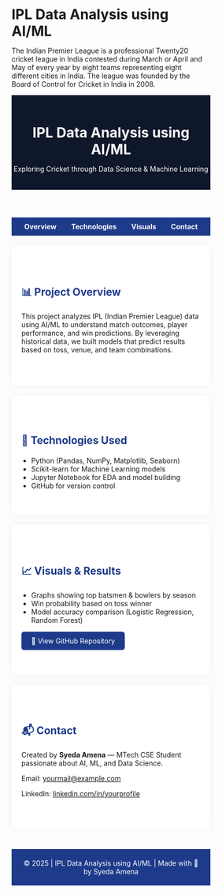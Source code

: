 # IPL Data Analysis using AI/ML

The Indian Premier League is a professional Twenty20 cricket league in India contested during March or April and May of every year by eight teams representing eight different cities in India. The league was founded by the Board of Control for Cricket in India in 2008.  
<!DOCTYPE html>
<html lang="en">
<head>
  <meta charset="UTF-8" />
  <meta name="viewport" content="width=device-width, initial-scale=1.0"/>
  <title>IPL Data Analysis using AI/ML</title>
  <style>
    * {
      margin: 0; padding: 0;
      box-sizing: border-box;
    }

    body {
      font-family: 'Segoe UI', sans-serif;
      line-height: 1.6;
      background-color: #f4f4f4;
      color: #333;
    }

    header {
      background-color: #0f172a;
      color: white;
      padding: 20px 0;
      text-align: center;
    }

    nav {
      background: #1e3a8a;
      display: flex;
      justify-content: center;
      gap: 30px;
      padding: 10px;
    }

    nav a {
      color: white;
      text-decoration: none;
      font-weight: bold;
    }

    nav a:hover {
      text-decoration: underline;
    }

    section {
      max-width: 960px;
      margin: auto;
      padding: 50px 20px;
      background: white;
      margin-top: 20px;
      border-radius: 8px;
      box-shadow: 0 0 15px rgba(0,0,0,0.05);
    }

    h2 {
      color: #1e3a8a;
      margin-bottom: 20px;
    }

    ul {
      list-style: disc;
      padding-left: 20px;
    }

    footer {
      text-align: center;
      padding: 20px;
      background-color: #1e3a8a;
      color: white;
      margin-top: 40px;
    }

    .github-link {
      background: #1e3a8a;
      color: white;
      display: inline-block;
      padding: 10px 20px;
      margin-top: 15px;
      text-decoration: none;
      border-radius: 5px;
    }

    .github-link:hover {
      background: #374ea6;
    }

    @media (max-width: 600px) {
      nav {
        flex-direction: column;
        align-items: center;
      }
    }
  </style>
</head>
<body>

  <header>
    <h1>IPL Data Analysis using AI/ML</h1>
    <p>Exploring Cricket through Data Science & Machine Learning</p>
  </header>

  <nav>
    <a href="#overview">Overview</a>
    <a href="#technologies">Technologies</a>
    <a href="#visuals">Visuals</a>
    <a href="#contact">Contact</a>
  </nav>

  <section id="overview">
    <h2>📊 Project Overview</h2>
    <p>This project analyzes IPL (Indian Premier League) data using AI/ML to understand match outcomes, player performance, and win predictions. By leveraging historical data, we built models that predict results based on toss, venue, and team combinations.</p>
  </section>

  <section id="technologies">
    <h2>🧠 Technologies Used</h2>
    <ul>
      <li>Python (Pandas, NumPy, Matplotlib, Seaborn)</li>
      <li>Scikit-learn for Machine Learning models</li>
      <li>Jupyter Notebook for EDA and model building</li>
      <li>GitHub for version control</li>
    </ul>
  </section>

  <section id="visuals">
    <h2>📈 Visuals & Results</h2>
    <ul>
      <li>Graphs showing top batsmen & bowlers by season</li>
      <li>Win probability based on toss winner</li>
      <li>Model accuracy comparison (Logistic Regression, Random Forest)</li>
    </ul>
    <a class="github-link" href="https://github.com/yourusername/ipl-data-analysis" target="_blank">🔗 View GitHub Repository</a>
  </section>

  <section id="contact">
    <h2>📬 Contact</h2>
    <p>Created by <strong>Syeda Amena</strong> — MTech CSE Student passionate about AI, ML, and Data Science.</p>
    <p>Email: <a href="mailto:yourmail@example.com">yourmail@example.com</a></p>
    <p>LinkedIn: <a href="https://www.linkedin.com/in/yourprofile/" target="_blank">linkedin.com/in/yourprofile</a></p>
  </section>

  <footer>
    © 2025 | IPL Data Analysis using AI/ML | Made with 💙 by Syeda Amena
  </footer>

</body>
</html>


